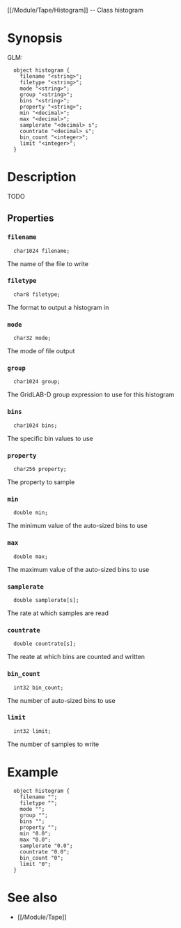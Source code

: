 [[/Module/Tape/Histogram]] -- Class histogram

# Synopsis

GLM:

~~~
  object histogram {
    filename "<string>";
    filetype "<string>";
    mode "<string>";
    group "<string>";
    bins "<string>";
    property "<string>";
    min "<decimal>";
    max "<decimal>";
    samplerate "<decimal> s";
    countrate "<decimal> s";
    bin_count "<integer>";
    limit "<integer>";
  }
~~~

# Description

TODO

## Properties

### `filename`

~~~
  char1024 filename;
~~~

The name of the file to write

### `filetype`

~~~
  char8 filetype;
~~~

The format to output a histogram in

### `mode`

~~~
  char32 mode;
~~~

The mode of file output

### `group`

~~~
  char1024 group;
~~~

The GridLAB-D group expression to use for this histogram

### `bins`

~~~
  char1024 bins;
~~~

The specific bin values to use

### `property`

~~~
  char256 property;
~~~

The property to sample

### `min`

~~~
  double min;
~~~

The minimum value of the auto-sized bins to use

### `max`

~~~
  double max;
~~~

The maximum value of the auto-sized bins to use

### `samplerate`

~~~
  double samplerate[s];
~~~

The rate at which samples are read

### `countrate`

~~~
  double countrate[s];
~~~

The reate at which bins are counted and written

### `bin_count`

~~~
  int32 bin_count;
~~~

The number of auto-sized bins to use

### `limit`

~~~
  int32 limit;
~~~

The number of samples to write

# Example

~~~
  object histogram {
    filename "";
    filetype "";
    mode "";
    group "";
    bins "";
    property "";
    min "0.0";
    max "0.0";
    samplerate "0.0";
    countrate "0.0";
    bin_count "0";
    limit "0";
  }
~~~

# See also

* [[/Module/Tape]]

